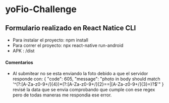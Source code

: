 # yoFio-Challenge

## Formulario realizado en React Natice CLI

- Para instalar el proyecto: npm install
- Para correr el proyecto: npx react-native run-android
- APK : /dist

#### Comentarios
- Al submitear no se esta enviando la foto debido a que el servidor responde con:
{
    "code": 605,
    "message": "photo in body should match '^(?:[A-Za-z0-9+/]{4})*(?:[A-Za-z0-9+/]{2}==|[A-Za-z0-9+/]{3}=)?$'"
}
revisé la data que se envia comprobando que cumple con ese regex pero de todas maneras me respondia ese error.
